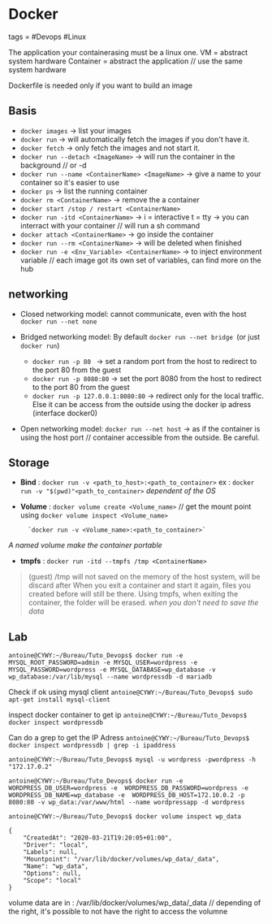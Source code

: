 # Docker
tags = #Devops #Linux


The application your containerasing must be a linux one.
VM = abstract system hardware
Container = abstract the application // use the same system hardware

Dockerfile is needed only if you want to build an image

## Basis

- `docker images` -> list your images
- `docker run` -> will automatically fetch the images if you don't have it.
- `docker fetch` -> only fetch the images and not start it.
- `docker run --detach <ImageName>` -> will run the container in the background // or -d
- `docker run --name <ContainerName> <ImageName>` -> give a name to your container so it's easier to use
- `docker ps` -> list the running container
- `docker rm <ContainerName>` -> remove the a container
- `docker start /stop / restart <ContainerName>` 
- `docker run -itd <ContainerName>` -> i = interactive t = tty -> you can interract with your container // will run a sh command
- `docker attach <ContainerName>` -> go inside the container
- `docker run --rm <ContainerName>` -> will be deleted when finished
- `docker run -e <Env_Variable> <ContainerName>` -> to inject environment variable // each image got its own set of variables, can find more on the hub


## networking

- Closed networking model: cannot communicate, even with the host `docker run --net none `
- Bridged networking model: By default  `docker run --net bridge `(or just `docker run`)
	* `docker run -p 80 `  -> set a random port from the host to redirect to the port 80 from the guest
	* `docker run -p 8080:80` -> set the port 8080 from the host to redirect to the port 80 from the guest 
	* `docker run -p 127.0.0.1:8080:80` -> redirect only for the local traffic. Else it can be access from the outside using the docker ip adress (interface docker0)

- Open networking model: 
`docker run --net host` -> as if the container is using the host port // container accessible from the outside. Be careful.

## Storage

- **Bind** : `docker run -v <path_to_host>:<path_to_container>`
	ex : `docker run -v "$(pwd)"<path_to_container>`
*dependent of the OS*

- **Volume** : `docker volume create <Volume_name>`
		// get the mount point using `docker volume inspect <Volume_name>`

		`docker run -v <Volume_name>:<path_to_container>`
*A named volume make the container portable*

- **tmpfs** : `docker run -itd --tmpfs /tmp <ContainerName>`

>(guest) /tmp will not saved on the memory of the host system, will be discard after
When you exit a container and start it again, files you created before will still be there. Using tmpfs, when exiting the container, the folder will be erased. 
*when you don't need to save the data*

## Lab

```antoine@CYWY:~/Bureau/Tuto_Devops$ docker run -e MYSQL_ROOT_PASSWORD=admin -e MYSQL_USER=wordpress -e MYSQL_PASSWORD=wordpress -e MYSQL_DATABASE=wp_database -v wp_database:/var/lib/mysql --name wordpressdb -d mariadb```

Check if ok using mysql client
```antoine@CYWY:~/Bureau/Tuto_Devops$ sudo apt-get install mysql-client```

inspect docker container to get ip
`antoine@CYWY:~/Bureau/Tuto_Devops$ docker inspect wordpressdb`

Can do a grep to get the IP Adress
`antoine@CYWY:~/Bureau/Tuto_Devops$ docker inspect wordpressdb | grep -i ipaddress`

`antoine@CYWY:~/Bureau/Tuto_Devops$ mysql -u wordpress -pwordpress -h "172.17.0.2"`



```antoine@CYWY:~/Bureau/Tuto_Devops$ docker run -e WORDPRESS_DB_USER=wordpress -e  WORDPRESS_DB_PASSWORD=wordpress -e  WORDPRESS_DB_NAME=wp_database -e  WORDPRESS_DB_HOST=172.10.0.2 -p 8080:80 -v wp_data:/var/www/html --name wordpressapp -d wordpress```

```antoine@CYWY:~/Bureau/Tuto_Devops$ docker volume inspect wp_data```

    {
        "CreatedAt": "2020-03-21T19:20:05+01:00",
        "Driver": "local",
        "Labels": null,
        "Mountpoint": "/var/lib/docker/volumes/wp_data/_data",
        "Name": "wp_data",
        "Options": null,
        "Scope": "local"
    }

volume data are in :  /var/lib/docker/volumes/wp_data/_data
// depending of the right, it's possible to not have the right to access the volumne